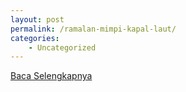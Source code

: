 ```yaml
---
layout: post
permalink: /ramalan-mimpi-kapal-laut/
categories:
    - Uncategorized
---
```


[Baca Selengkapnya](/10)